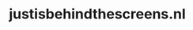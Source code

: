 ---
layout: post
title:  "justisbehindthescreens.nl"
internal_url:  "/dutchgov/justisbehindthescreens.nl.html"
subdomains_count: 3
all_subdomains_count: 3
urls_count: 3
ssl_rank: 0
http_rank: 25
url_link: /data/justisbehindthescreens.nl/urls.txt
all_subdomains_link: /data/justisbehindthescreens.nl/all_subdomains.txt
subdomains_link: /data/justisbehindthescreens.nl/subdomains.txt
categories: dutchgov
---